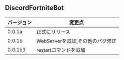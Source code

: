 ## DiscordFortniteBot

|バージョン|変更点|
|-|-|
|0.0.1a|正式にリリース|
|0.0.1b|WebServerを追加,その他のバグ修正|
|0.0.1b3|restartコマンドを追加|
